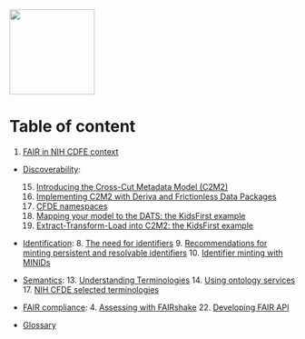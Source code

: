 <div>
<!-- <img src="./images/logo/CFDE-FAIR-new-logo-option1-colourized.png" width="150"/> -->
<!-- <img src="../images/logo/CFDE-FAIR-new-logo-option1-nih-blue.png" width="150"/> -->
<img src="https://github.com/nih-cfde/the-fair-cookbook/blob/master/content/images/logo/CFDE-FAIR-new-logo-option1-nih-blue.png?raw=true" width="150"/>
</div>

# Table of content


1. [FAIR in NIH CDFE context](./00/fair-principles.html)
<!-- 2. Privacy and Ethics concerns -->
<!-- 3. Licensing data and metadata -->

* [Discoverability](./08/cataloguing):

	15. [Introducing the Cross-Cut Metadata Model (C2M2)]()
	16. [Implementing C2M2 with Deriva and Frictionless Data Packages](./12/C2M2-L1-description.html)
	17. [CFDE namespaces](./06/cfde-namespaces.html)
	7.  [Mapping your model to the DATS: the KidsFirst example](./07/seo.html)
	20. [Extract-Transform-Load into C2M2: the KidsFirst example](./15//5/kf.html)

* [Identification]():
	8. [The need for identifiers](./08/identifiers.html)
	9. [Recommendations for minting persistent and resolvable identifiers](./08/1/pids.html)
	10. [Identifier minting with MINIDs](./08/2/minids.html)
<!-- 11. Obtaining DOIs -->
<!-- 12. Finding digital objects - Terminologies and query expansion -->

* [Semantics](./09/finding):
	13. [Understanding Terminologies](./10/ontologies.html)
	14. [Using ontology services](./11/onto-services.html)
	17. [NIH CFDE selected terminologies](./14/cfde-terminologies.html)



* [FAIR compliance](./fair-assessment):
	4. [Assessing with FAIRshake](./04/fairshake.html)
	22. [Developing FAIR API](./16/fair-api.html)


<!-- 18. [Experience from HMP](./15/1/hmp.html)
19. [Experience from the Metabolomics Workbench](./15/2/mw.html)
20. [Experience from GTEx](./15/3/gtex.html)
21. [Experience from LINCS](./15/4/lincs.html)
22. [Developing FAIR API](./16/fair-api.html) -->

* [Glossary](./CFDE_Glossary.html)

<!-- 23. Hosting databases and tools in the cloud -->
<!-- 24. Jupyter notebooks and CF data processing workflows -->

